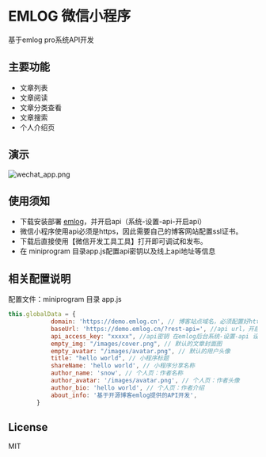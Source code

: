 # EMLOG 微信小程序

基于emlog pro系统API开发

## 主要功能

- 文章列表
- 文章阅读
- 文章分类查看
- 文章搜索
- 个人介绍页

## 演示

![wechat_app.png](https://img.gugu.ovh/i/2024/08/19/153632.webp)

## 使用须知

- 下载安装部署 [emlog](https://emlog.net)，并开启api（系统-设置-api-开启api）
- 微信小程序使用api必须是https，因此需要自己的博客网站配置ssl证书。
- 下载后直接使用【微信开发工具工具】打开即可调试和发布。
- 在 miniprogram 目录app.js配置api密钥以及线上api地址等信息

## 相关配置说明

配置文件：miniprogram 目录 app.js

```js
this.globalData = {
            domain: 'https://demo.emlog.cn', // 博客站点域名，必须配置好https
            baseUrl: 'https://demo.emlog.cn/?rest-api=', //api url，开启api后替换为你自己的域名
            api_access_key: "xxxxx", //api密钥 在emlog后台系统-设置-api 设置界面可以找到
            empty_img: "/images/cover.png", // 默认的文章封面图
            empty_avatar: "/images/avatar.png", // 默认的用户头像
            title: "hello world", // 小程序标题
            shareName: 'hello world', // 小程序分享名称
            author_name: 'snow', // 个人页：作者名称
            author_avatar: '/images/avatar.png', // 个人页：作者头像
            author_bio: 'hello world', // 个人页：作者介绍
            about_info: '基于开源博客emlog提供的API开发',
        }
```

## License

MIT
